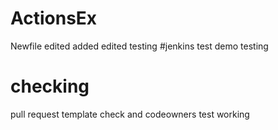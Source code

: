 # ActionsEx
Newfile
edited
added
edited
testing
#jenkins test
demo
testing
# checking
pull request template check and codeowners test working
